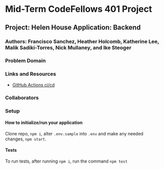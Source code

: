 # Mid-Term CodeFellows 401 Project

## Project: Helen House Application: Backend

### Authors: Francisco Sanchez, Heather Holcomb, Katherine Lee, Malik Sadiki-Torres, Nick Mullaney, and Ike Steoger

### Problem Domain

### Links and Resources

- [GitHub Actions ci/cd](https://github.com/MissionDrivenDevs/helen-house-backend/actions)
<!-- - [back-end dev server url]() -->
<!-- - [back-end prod server url]() -->

### Collaborators

### Setup

#### How to initialize/run your application

Clone repo, `npm i`, alter `.env.sample` into `.env` and make any needed changes, `npm start`.

#### Tests

To run tests, after running `npm i`, run the command `npm test`

<!-- #### UML

![UML](./assets/uml.png) -->
